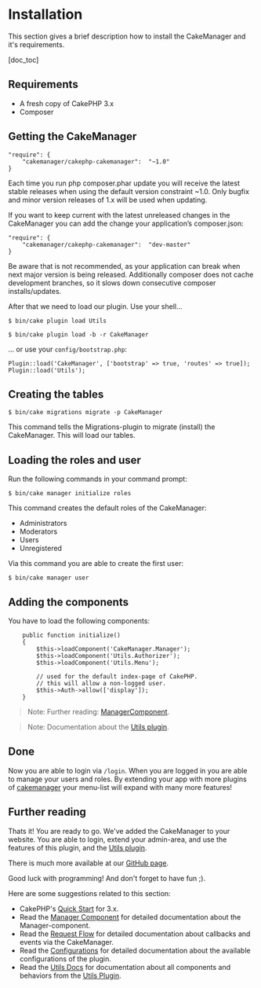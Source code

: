 Installation
============

This section gives a brief description how to install the CakeManager and it's requirements.

[doc_toc]

Requirements
------------

- A fresh copy of CakePHP 3.x
- Composer

Getting the CakeManager
-----------------------

    "require": {
        "cakemanager/cakephp-cakemanager":  "~1.0"
    }

Each time you run php composer.phar update you will receive the latest stable releases when using the default version constraint ~1.0. Only bugfix and minor version releases of 1.x will be used when updating.

If you want to keep current with the latest unreleased changes in the CakeManager you can add the change your application’s composer.json:

    "require": {
        "cakemanager/cakephp-cakemanager":  "dev-master"
    }

Be aware that is not recommended, as your application can break when next major version is being released. Additionally composer does not cache development branches, so it slows down consecutive composer installs/updates.

After that we need to load our plugin.
Use your shell...

    $ bin/cake plugin load Utils
    
    $ bin/cake plugin load -b -r CakeManager
    
... or use your `config/bootstrap.php`:

    Plugin::load('CakeManager', ['bootstrap' => true, 'routes' => true]);
    Plugin::load('Utils');

Creating the tables
--------------------

    $ bin/cake migrations migrate -p CakeManager
    
This command tells the Migrations-plugin to migrate (install) the CakeManager. This will load our tables.

Loading the roles and user
-----------------
Run the following commands in your command prompt:

    $ bin/cake manager initialize roles
    
This command creates the default roles of the CakeManager:

- Administrators
- Moderators
- Users
- Unregistered

Via this command you are able to create the first user:

    $ bin/cake manager user
    

Adding the components
--------------------
You have to load the following components: 

        public function initialize() 
        {
            $this->loadComponent('CakeManager.Manager');
            $this->loadComponent('Utils.Authorizer');
            $this->loadComponent('Utils.Menu');
        
            // used for the default index-page of CakePHP.
            // this will allow a non-logged user.
            $this->Auth->allow(['display']);
        }

> Note: Further reading: [ManagerComponent](/docs/1.0/components/manager/).

> Note: Documentation about the [Utils plugin](/docs/utils/1.0/components/manager/).

Done
-----------

Now you are able to login via `/login`. When you are logged in you are able to manage your users and roles. By extending your app with more plugins of [cakemanager](https://github.com/cakemanager) your menu-list will expand with many more features!

Further reading
-------

Thats it! You are ready to go. We've added the CakeManager to your website. You are able to login, extend your admin-area, and use the features of this plugin, and the [Utils plugin](http://github.com/cakemanager/cakephp-utils).

There is much more available at our [GitHub page](https://github.com/cakemanager). 

Good luck with programming! And don't forget to have fun ;).

Here are some suggestions related to this section:

- CakePHP's [Quick Start](http://book.cakephp.org/3.0/en/quickstart.html) for 3.x.
- Read the [Manager Component](/docs/1.0/components/manager/) for detailed documentation about the Manager-component.
- Read the [Request Flow](/docs/1.0/request-flow/) for detailed documentation about callbacks and events via the CakeManager.
- Read the [Configurations](/docs/1.0/configurations/) for detailed documentation about the available configurations of the plugin.
- Read the [Utils Docs](/docs/utils/1.0/) for documentation about all components and behaviors from the [Utils Plugin](https://github.com/cakemanager/cakephp-utils).
